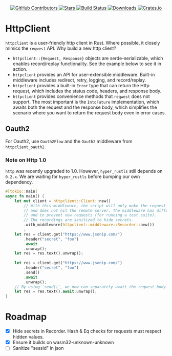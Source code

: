 <div id="top"></div>

<p align="center">
<a href="https://github.com/kurtbuilds/httpclient/graphs/contributors">
    <img src="https://img.shields.io/github/contributors/kurtbuilds/httpclient.svg?style=flat-square" alt="GitHub Contributors" />
</a>
<a href="https://github.com/kurtbuilds/httpclient/stargazers">
    <img src="https://img.shields.io/github/stars/kurtbuilds/httpclient.svg?style=flat-square" alt="Stars" />
</a>
<a href="https://github.com/kurtbuilds/httpclient/actions">
    <img src="https://img.shields.io/github/actions/workflow/status/kurtbuilds/httpclient/test.yaml?style=flat-square" alt="Build Status" />
</a>
<a href="https://crates.io/crates/httpclient">
    <img src="https://img.shields.io/crates/d/httpclient?style=flat-square" alt="Downloads" />
</a>
<a href="https://crates.io/crates/httpclient">
    <img src="https://img.shields.io/crates/v/httpclient?style=flat-square" alt="Crates.io" />
</a>

</p>

# HttpClient

`httpclient` is a user-friendly http client in Rust. Where possible, it closely mimics the `reqwest` API. Why build a 
new http client?

- `httpclient::{Request, Response}` objects are serde-serializable, which enables record/replay functionality. See
the example below to see it in action.
- `httpclient` provides an API for user-extensible middleware. Built-in middleware includes redirect, retry, logging, 
and record/replay.
- `httpclient` provides a built-in `Error` type that can return the Http request, which includes the status code, headers,
and response body.
- `httpclient` provides convenience methods that `reqwest` does not support. The most important is the `IntoFuture`
implementation, which awaits both the request and the response body, which simplifies the scenario where you want to return
the request body even in error cases.

## Oauth2

For Oauth2, use `Oauth2Flow` and the `Oauth2` middleware from `httpclient_oauth2`.

### Note on Http 1.0

`http` was recently upgraded to 1.0. However, `hyper_rustls` still depends on `0.2.x`. We are waiting for `hyper_rustls`
before bumping our own dependency.

```rust
#[tokio::main]
async fn main() {
    let mut client = httpclient::Client::new()
        // With this middleware, the script will only make the request once. After that, it replays from the filesystem
        // and does not hit the remote server. The middleware has different modes to ignore recordings (to force refresh)
        // and to prevent new requests (for running a test suite).
        // The recordings are sanitized to hide secrets.
        .with_middleware(httpclient::middleware::Recorder::new())
        ;
    let res = client.get("https://www.jsonip.com/")
        .header("secret", "foo")
        .await
        .unwrap();
    let res = res.text().unwrap();
    
    let res = client.get("https://www.jsonip.com/")
        .header("secret", "foo")
        .send()
        .await
        .unwrap();
    // By using `send()`, we now can separately await the request body.
    let res = res.text().await.unwrap();
}
```
# Roadmap

- [x] Hide secrets in Recorder. Hash & Eq checks for requests must respect hidden values.
- [x] Ensure it builds on wasm32-unknown-unknown
- [ ] Sanitize "sessid" in json
